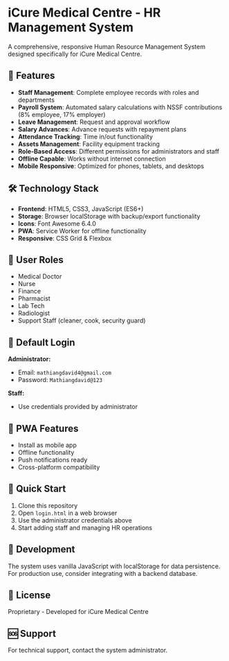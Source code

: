 # iCure Medical Centre - HR Management System

A comprehensive, responsive Human Resource Management System designed specifically for iCure Medical Centre.

## 🚀 Features

- **Staff Management**: Complete employee records with roles and departments
- **Payroll System**: Automated salary calculations with NSSF contributions (8% employee, 17% employer)
- **Leave Management**: Request and approval workflow
- **Salary Advances**: Advance requests with repayment plans
- **Attendance Tracking**: Time in/out functionality
- **Assets Management**: Facility equipment tracking
- **Role-Based Access**: Different permissions for administrators and staff
- **Offline Capable**: Works without internet connection
- **Mobile Responsive**: Optimized for phones, tablets, and desktops

## 🛠 Technology Stack

- **Frontend**: HTML5, CSS3, JavaScript (ES6+)
- **Storage**: Browser localStorage with backup/export functionality
- **Icons**: Font Awesome 6.4.0
- **PWA**: Service Worker for offline functionality
- **Responsive**: CSS Grid & Flexbox

## 👥 User Roles

- Medical Doctor
- Nurse 
- Finance
- Pharmacist
- Lab Tech
- Radiologist
- Support Staff (cleaner, cook, security guard)

## 🔐 Default Login

**Administrator:**
- Email: `mathiangdavid4@gmail.com`
- Password: `Mathiangdavid@123`

**Staff:**
- Use credentials provided by administrator

## 📱 PWA Features

- Install as mobile app
- Offline functionality
- Push notifications ready
- Cross-platform compatibility

## 🚀 Quick Start

1. Clone this repository
2. Open `login.html` in a web browser
3. Use the administrator credentials above
4. Start adding staff and managing HR operations

## 🔧 Development

The system uses vanilla JavaScript with localStorage for data persistence. For production use, consider integrating with a backend database.

## 📄 License

Proprietary - Developed for iCure Medical Centre

## 🆘 Support

For technical support, contact the system administrator.